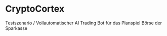 # CryptoCortex
Testszenario / Vollautomatischer AI Trading Bot für das Planspiel Börse der Sparkasse
